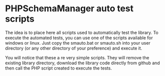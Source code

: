 # PHPSchemaManager auto test scripts

The idea is to place here all scripts used to automatically test the library.
To execute the automated tests, you can use one of the scripts available for windows or linux.
Just copy the smauto.bat or smauto.sh into your user directory (or any other directory of your preference) and execute it.

You will notice that these a re very simple scripts.
They will remove the existing library directory, download the library code directly from github and then call the PHP script created to execute the tests.